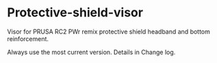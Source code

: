 # Protective-shield-visor
Visor for PRUSA RC2 PWr remix protective shield headband and bottom reinforcement.

Always use the most current version. Details in Change log.
